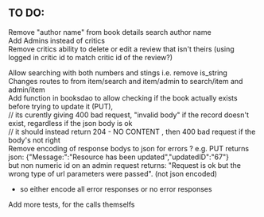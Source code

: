 ## TO DO:
Remove "author name" from book details search author name  
Add Admins instead of critics  
Remove critics ability to delete or edit a review that isn't theirs (using logged in critic id to match critic id of the review?)  

Allow searching with both numbers and stings i.e. remove is_string  
Changes routes to from item/search and item/admin to search/item and admin/item  
Add function in booksdao to allow checking if the book actually exists before trying to update it (PUT),  
// its curently giving 400 bad request, "invalid body" if the record doesn't exist, regardless if the json body is ok  
// it should instead return 204 - NO CONTENT , then 400 bad request if the body's not right  
Remove encoding of response bodys to json for errors ? e.g. PUT returns json:  {"Message:":"Resource has been updated","updatedID":"67"}  
but non numeric id on an admin request returns: "Request is ok but the wrong type of url parameters were passed". (not json encoded)   
- so either encode all error responses or no error responses  

Add more tests, for the calls themselfs  
